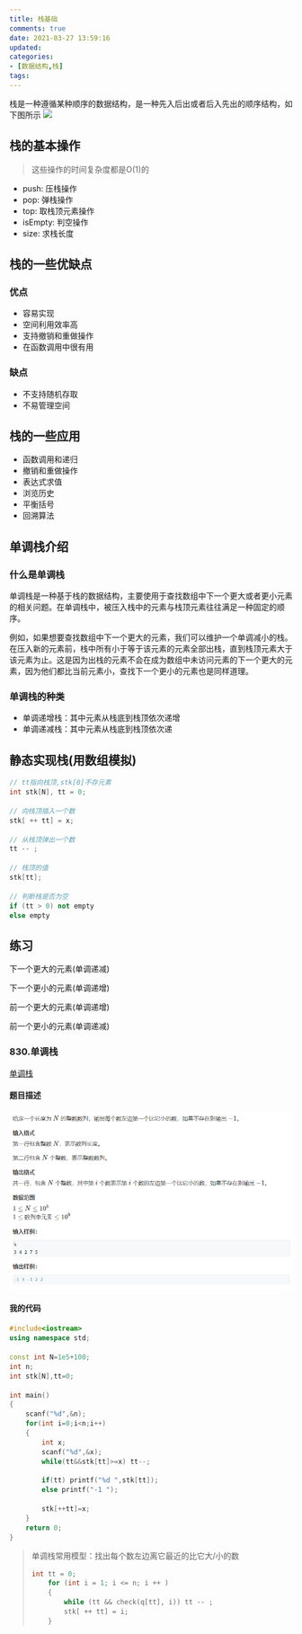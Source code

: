 ```yaml
---
title: 栈基础
comments: true
date: 2021-03-27 13:59:16
updated:
categories:
- [数据结构,栈]
tags:
---
```


栈是一种遵循某种顺序的数据结构，是一种先入后出或者后入先出的顺序结构，如下图所示
![](https://media.geeksforgeeks.org/wp-content/cdn-uploads/20221219100314/stack.drawio2.png)

<!-- more -->

## 栈的基本操作
> 这些操作的时间复杂度都是O(1)的
- push: 压栈操作
- pop: 弹栈操作
- top: 取栈顶元素操作
- isEmpty: 判空操作
- size: 求栈长度


## 栈的一些优缺点

### 优点
- 容易实现
- 空间利用效率高
- 支持撤销和重做操作
- 在函数调用中很有用

### 缺点
- 不支持随机存取
- 不易管理空间


## 栈的一些应用
- 函数调用和递归
- 撤销和重做操作
- 表达式求值
- 浏览历史
- 平衡括号
- 回溯算法

## 单调栈介绍

### 什么是单调栈

单调栈是一种基于栈的数据结构，主要使用于查找数组中下一个更大或者更小元素的相关问题。在单调栈中，被压入栈中的元素与栈顶元素往往满足一种固定的顺序。

例如，如果想要查找数组中下一个更大的元素，我们可以维护一个单调减小的栈。在压入新的元素前，栈中所有小于等于该元素的元素全部出栈，直到栈顶元素大于该元素为止。这是因为出栈的元素不会在成为数组中未访问元素的下一个更大的元素，因为他们都比当前元素小，查找下一个更小的元素也是同样道理。

### 单调栈的种类

- 单调递增栈：其中元素从栈底到栈顶依次递增
- 单调递减栈：其中元素从栈底到栈顶依次递

## 静态实现栈(用数组模拟)

```c++
// tt指向栈顶,stk[0]不存元素
int stk[N], tt = 0;

// 向栈顶插入一个数
stk[ ++ tt] = x;

// 从栈顶弹出一个数
tt -- ;

// 栈顶的值
stk[tt];

// 判断栈是否为空
if (tt > 0) not empty
else empty
```

## 练习

下一个更大的元素(单调递减)

下一个更小的元素(单调递增)

前一个更大的元素(单调递增)

前一个更小的元素(单调递减)

### 830.单调栈

[单调栈](https://www.acwing.com/problem/content/832/)

#### 题目描述

![image-20230512114731318](https://raw.githubusercontent.com/zhengzp2019/Image/main/image-20230512114731318.png)

#### 我的代码

```c++
#include<iostream>
using namespace std;

const int N=1e5+100;
int n;
int stk[N],tt=0;

int main()
{
    scanf("%d",&n);
    for(int i=0;i<n;i++)
    {
        int x;
        scanf("%d",&x);
        while(tt&&stk[tt]>=x) tt--;
        
        if(tt) printf("%d ",stk[tt]);
        else printf("-1 ");
        
        stk[++tt]=x;
    }
    return 0;
}
```

> 单调栈常用模型：找出每个数左边离它最近的比它大/小的数
  >
  > ```c++
  > int tt = 0;
  > 	for (int i = 1; i <= n; i ++ )
  > 	{
  > 		while (tt && check(q[tt], i)) tt -- ;
  > 		stk[ ++ tt] = i;
  > 	}
  > ```